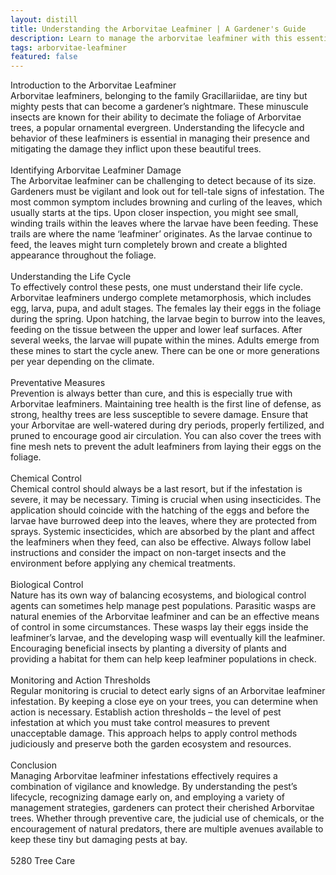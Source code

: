 ```yaml
---
layout: distill
title: Understanding the Arborvitae Leafminer | A Gardener's Guide
description: Learn to manage the arborvitae leafminer with this essential guide for gardeners looking to protect their greenery.
tags: arborvitae-leafminer
featured: false
---
```


Introduction to the Arborvitae Leafminer<br />Arborvitae leafminers, belonging to the family Gracillariidae, are tiny but mighty pests that can become a gardener’s nightmare. These minuscule insects are known for their ability to decimate the foliage of Arborvitae trees, a popular ornamental evergreen. Understanding the lifecycle and behavior of these leafminers is essential in managing their presence and mitigating the damage they inflict upon these beautiful trees.<br /><br />Identifying Arborvitae Leafminer Damage<br />The Arborvitae leafminer can be challenging to detect because of its size. Gardeners must be vigilant and look out for tell-tale signs of infestation. The most common symptom includes browning and curling of the leaves, which usually starts at the tips. Upon closer inspection, you might see small, winding trails within the leaves where the larvae have been feeding. These trails are where the name ‘leafminer’ originates. As the larvae continue to feed, the leaves might turn completely brown and create a blighted appearance throughout the foliage.<br /><br />Understanding the Life Cycle<br />To effectively control these pests, one must understand their life cycle. Arborvitae leafminers undergo complete metamorphosis, which includes egg, larva, pupa, and adult stages. The females lay their eggs in the foliage during the spring. Upon hatching, the larvae begin to burrow into the leaves, feeding on the tissue between the upper and lower leaf surfaces. After several weeks, the larvae will pupate within the mines. Adults emerge from these mines to start the cycle anew. There can be one or more generations per year depending on the climate.<br /><br />Preventative Measures<br />Prevention is always better than cure, and this is especially true with Arborvitae leafminers. Maintaining tree health is the first line of defense, as strong, healthy trees are less susceptible to severe damage. Ensure that your Arborvitae are well-watered during dry periods, properly fertilized, and pruned to encourage good air circulation. You can also cover the trees with fine mesh nets to prevent the adult leafminers from laying their eggs on the foliage.<br /><br />Chemical Control<br />Chemical control should always be a last resort, but if the infestation is severe, it may be necessary. Timing is crucial when using insecticides. The application should coincide with the hatching of the eggs and before the larvae have burrowed deep into the leaves, where they are protected from sprays. Systemic insecticides, which are absorbed by the plant and affect the leafminers when they feed, can also be effective. Always follow label instructions and consider the impact on non-target insects and the environment before applying any chemical treatments.<br /><br />Biological Control<br />Nature has its own way of balancing ecosystems, and biological control agents can sometimes help manage pest populations. Parasitic wasps are natural enemies of the Arborvitae leafminer and can be an effective means of control in some circumstances. These wasps lay their eggs inside the leafminer’s larvae, and the developing wasp will eventually kill the leafminer. Encouraging beneficial insects by planting a diversity of plants and providing a habitat for them can help keep leafminer populations in check.<br /><br />Monitoring and Action Thresholds<br />Regular monitoring is crucial to detect early signs of an Arborvitae leafminer infestation. By keeping a close eye on your trees, you can determine when action is necessary. Establish action thresholds – the level of pest infestation at which you must take control measures to prevent unacceptable damage. This approach helps to apply control methods judiciously and preserve both the garden ecosystem and resources.<br /><br />Conclusion<br />Managing Arborvitae leafminer infestations effectively requires a combination of vigilance and knowledge. By understanding the pest’s lifecycle, recognizing damage early on, and employing a variety of management strategies, gardeners can protect their cherished Arborvitae trees. Whether through preventive care, the judicial use of chemicals, or the encouragement of natural predators, there are multiple avenues available to keep these tiny but damaging pests at bay.<br /><br />5280 Tree Care
